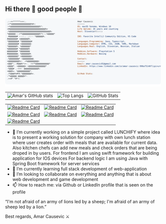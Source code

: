 ## Hi there 👋 good people 🫡

<!--
**amarCausevic/amarCausevic** is a ✨ _special_ ✨ repository because its `README.md` (this file) appears on your GitHub profile.

Here are some ideas to get you started:

- 🔭 I’m currently working on ...
- 🌱 I’m currently learning ...
- 👯 I’m looking to collaborate on ...
- 🤔 I’m looking for help with ...
- 💬 Ask me about ...
- 📫 How to reach me: ...
- 😄 Pronouns: ...
- ⚡ Fun fact: ...
-->

<a href="https://github.com/amarCausevic/amarCausevic">
  <picture>
    <source media="(prefers-color-scheme: dark)" srcset="https://raw.githubusercontent.com/amarCausevic/amarCausevic/main/dark_mode.svg">
    <img alt="Amar Causevic GitHub Profile README" src="https://raw.githubusercontent.com/amarCausevic/amarCausevic/main/light_mode.svg">
  </picture>
</a>

|               |  |  |
| :---------------: | :------: | :----: |
| ![Amar's GitHub stats](https://github-readme-stats-amars-projects-ef4cc7e4.vercel.app/api?username=amarCausevic&theme=radical&show_icons=true)| ![Top Langs](https://github-readme-stats-amars-projects-ef4cc7e4.vercel.app/api/top-langs/?username=amarCausevic&theme=radical&layout=donut)| ![GitHub Stats](https://github-readme-streak-stats.herokuapp.com/?user=amarCausevic&theme=radical&hide_border=true)

|               |  |  |
| :---------------: | :------: | :----: |
| [![Readme Card](https://github-readme-stats-amars-projects-ef4cc7e4.vercel.app/api/pin/?username=amarCausevic&theme=radical&repo=be-ios-lunchify)](https://github.com/amarCausevic/be-ios-lunchify)| [![Readme Card](https://github-readme-stats-amars-projects-ef4cc7e4.vercel.app/api/pin/?username=amarCausevic&theme=radical&repo=github-readme-stats)](https://github.com/amarCausevic/github-readme-stats) | [![Readme Card](https://github-readme-stats-amars-projects-ef4cc7e4.vercel.app/api/pin/?username=amarCausevic&theme=radical&repo=amarCausevic)](https://github.com/amarCausevic/amarCausevic)
| [![Readme Card](https://github-readme-stats-amars-projects-ef4cc7e4.vercel.app/api/pin/?username=amarCausevic&theme=radical&repo=AC-TRONIUS-DEMO)](https://github.com/amarCausevic/AC-TRONIUS-DEMO)| [![Readme Card](https://github-readme-stats-amars-projects-ef4cc7e4.vercel.app/api/pin/?username=amarCausevic&theme=radical&repo=BDD-Rest-API-Test-Framework)](https://github.com/amarCausevic/BDD-Rest-API-Test-Framework ) |[![Readme Card](https://github-readme-stats-amars-projects-ef4cc7e4.vercel.app/api/pin/?username=amarCausevic&theme=radical&repo=AC-bdd-python-pytest)](https://github.com/amarCausevic/AC-bdd-python-pytest)
| [![Readme Card](https://github-readme-stats-amars-projects-ef4cc7e4.vercel.app/api/pin/?username=amarCausevic&theme=radical&repo=fe-ios-lunchify)](https://github.com/amarCausevic/fe-ios-lunchify)| |

- 🔭 I’m currently working on a simple project called LUNCHIFY where idea is to present a working solution for company with own lunch station where user creates order with meals that are available for current data. Also kitchen chefs can add new meals and check orders that are being droped in by users.
For frontend I am using swift framework for building application for IOS devices
For backend logic I am using Java with Spring Boot framework for server services
- 🌱 I’m currently learning full stack development of web-application
- 👯 I’m looking to collaborate on everything and anything that is about web development and game development
- 📫 How to reach me: via Github or LinkedIn profile that is seen on the profile

“I'm not afraid of an army of lions led by a sheep; I'm afraid of an army of sheep led by a lion.”

Best regards,
Amar Causevic ⚔️


